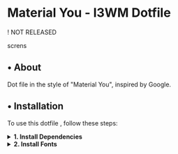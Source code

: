 # Material You - I3WM Dotfile
! NOT RELEASED 

screns

## • About
Dot file in the style of "Material You", inspired by Google. 

## • Installation

To use this dotfile , follow these steps:

<details> 
<summary><b>1. Install Dependencies</b></summary>

#### > Install Dependencies

To install the required packages on different Linux distributions, use the following commands:

##### - Debian/Ubuntu-based:
```bash
sudo apt update && sudo apt install git unzip zip picom rofi bluez polybar thunar xclip feh -y
```
##### - Arch/Manjaro
```bash
sudo pacman -S git unzip zip picom rofi bluez polybar thunar xclip feh --noconfirm
```
##### - Fedora
```bash
sudo dnf install git unzip zip picom rofi bluez polybar thunar xclip feh -y
```
##### - OpenSUSE
```bash
sudo zypper install git unzip zip picom rofi bluez polybar thunar xclip feh -y
```
</details>

<details> 
<summary><b>2. Install Fonts</b></summary>

#### • Create a local fonts directory if it doesn't exist
```bash
mkdir -p ~/.local/share/fonts
```

#### • Download the fonts zip files
##### - JetBrainsMono
```bash
wget https://github.com/ryanoasis/nerd-fonts/releases/download/v3.2.1/JetBrainsMono.zip
```
##### - Google Sans
```bash
git clone https://github.com/hprobotic/Google-Sans-Font.git
```
##### - Iosevka
```bash
wget https://github.com/ryanoasis/nerd-fonts/releases/download/v3.2.1/Iosevka.zip
```

##### • Unzip and move the downloaded files
```bash
unzip JetBrainsMono.zip -d ~/.local/share/fonts/Iosevka
```
```bash
unzip Iosevka.zip -d ~/.local/share/fonts/Iosevka
```
```bash
mv JetBrainsMono/* ~/.local/share/fonts/Google-Sans-Font
```

##### • Clean up the downloaded zip file and extracted directory
```bash
rm -rf JetBrainsMono JetBrainsMono.zip
```
```bash
rm -rf Iosevka.zip
```
```bash
rm -rf Google-Sans-Font
```

### Acknowledgments
The Rofi theme **simple-tokyonight.rasi** was modified and taken from [Github Repository](https://github.com/newmanls/rofi-themes-collection)
